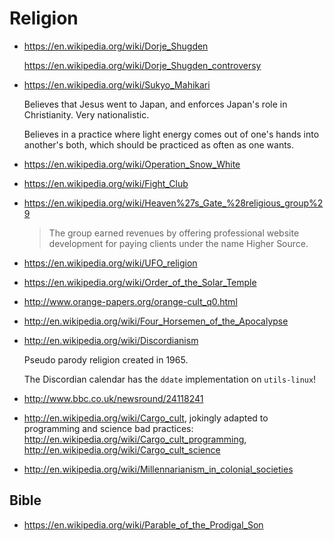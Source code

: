 # Religion

-   <https://en.wikipedia.org/wiki/Dorje_Shugden>

    <https://en.wikipedia.org/wiki/Dorje_Shugden_controversy>

-   <https://en.wikipedia.org/wiki/Sukyo_Mahikari>

    Believes that Jesus went to Japan, and enforces Japan's role in Christianity. Very nationalistic.

    Believes in a practice where light energy comes out of one's hands into another's both, which should be practiced as often as one wants.

-   <https://en.wikipedia.org/wiki/Operation_Snow_White>

-   <https://en.wikipedia.org/wiki/Fight_Club>

-   <https://en.wikipedia.org/wiki/Heaven%27s_Gate_%28religious_group%29>

    > The group earned revenues by offering professional website development for paying clients under the name Higher Source.

-   <https://en.wikipedia.org/wiki/UFO_religion>

-   <https://en.wikipedia.org/wiki/Order_of_the_Solar_Temple>

-   <http://www.orange-papers.org/orange-cult_q0.html>

-   <http://en.wikipedia.org/wiki/Four_Horsemen_of_the_Apocalypse>

-   <http://en.wikipedia.org/wiki/Discordianism>

    Pseudo parody religion created in 1965.

    The Discordian calendar has the `ddate` implementation on `utils-linux`!

-   <http://www.bbc.co.uk/newsround/24118241>

-   <http://en.wikipedia.org/wiki/Cargo_cult>, jokingly adapted to programming and science bad practices: <http://en.wikipedia.org/wiki/Cargo_cult_programming>, <http://en.wikipedia.org/wiki/Cargo_cult_science>

-   <http://en.wikipedia.org/wiki/Millennarianism_in_colonial_societies>

## Bible

-   <https://en.wikipedia.org/wiki/Parable_of_the_Prodigal_Son>
